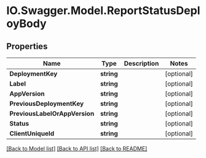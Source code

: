 # IO.Swagger.Model.ReportStatusDeployBody
## Properties

Name | Type | Description | Notes
------------ | ------------- | ------------- | -------------
**DeploymentKey** | **string** |  | [optional] 
**Label** | **string** |  | [optional] 
**AppVersion** | **string** |  | [optional] 
**PreviousDeploymentKey** | **string** |  | [optional] 
**PreviousLabelOrAppVersion** | **string** |  | [optional] 
**Status** | **string** |  | [optional] 
**ClientUniqueId** | **string** |  | [optional] 

[[Back to Model list]](../README.md#documentation-for-models) [[Back to API list]](../README.md#documentation-for-api-endpoints) [[Back to README]](../README.md)

